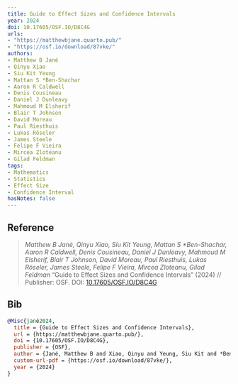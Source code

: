 ```yaml
---
title: Guide to Effect Sizes and Confidence Intervals
year: 2024
doi: 10.17605/OSF.IO/D8C4G
urls:
- "https://matthewbjane.quarto.pub/"
- "https://osf.io/download/87vke/"
authors:
- Matthew B Jané
- Qinyu Xiao
- Siu Kit Yeung
- Mattan S *Ben-Shachar
- Aaron R Caldwell
- Denis Cousineau
- Daniel J Dunleavy
- Mahmoud M Elsherif
- Blair T Johnson
- David Moreau
- Paul Riesthuis
- Lukas Röseler
- James Steele
- Felipe F Vieira
- Mircea Zloteanu
- Gilad Feldman
tags:
- Mathematics
- Statistics
- Effect Size
- Confidence Interval
hasNotes: false
---
```


## Reference

> <i>Matthew B Jané, Qinyu Xiao, Siu Kit Yeung, Mattan S *Ben-Shachar, Aaron R Caldwell, Denis Cousineau, Daniel J Dunleavy, Mahmoud M Elsherif, Blair T Johnson, David Moreau, Paul Riesthuis, Lukas Röseler, James Steele, Felipe F Vieira, Mircea Zloteanu, Gilad Feldman</i> “Guide to Effect Sizes and Confidence Intervals” (2024) // Publisher: OSF. DOI:&nbsp;<a href='https://doi.org/10.17605/OSF.IO/D8C4G'>10.17605/OSF.IO/D8C4G</a>

## Bib

```bib
@Misc{jané2024,
  title = {Guide to Effect Sizes and Confidence Intervals},
  url = {https://matthewbjane.quarto.pub/},
  doi = {10.17605/OSF.IO/D8C4G},
  publisher = {OSF},
  author = {Jané, Matthew B and Xiao, Qinyu and Yeung, Siu Kit and *Ben-Shachar, Mattan S and Caldwell, Aaron R and Cousineau, Denis and Dunleavy, Daniel J and Elsherif, Mahmoud M and Johnson, Blair T and Moreau, David and Riesthuis, Paul and Röseler, Lukas and Steele, James and Vieira, Felipe F and Zloteanu, Mircea and Feldman, Gilad},
  custom-url-pdf = {https://osf.io/download/87vke/},
  year = {2024}
}
```

